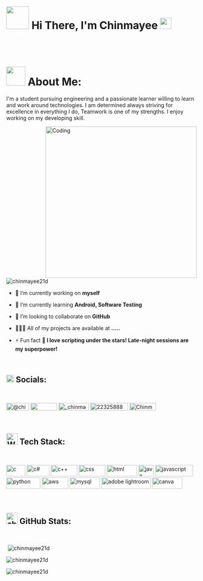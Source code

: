 
<h1 align="left" > <img src="https://em-content.zobj.net/source/microsoft-teams/363/waving-hand_1f44b.png" width=60 height=60> Hi There, I'm Chinmayee <img src="https://github.com/Chinmayee21d/Chinmayee_Deshmukh/assets/109342097/4a9e0a6b-a288-43c6-bda5-b55934a2c6bd" width=30 height=30></h1>
<br>

<br>

<h1 align="left">  <img src="https://github.com/Chinmayee21d/Chinmayee_Deshmukh/assets/109342097/01ef14ad-83ba-408b-aa61-74650cd96a1c" width=50 height=50> About Me: </h1>
<p align="left">I'm a student pursuing engineering and a passionate learner willing to learn and work around technologies. I am determined always striving for excellence in everything I do, Teamwork is one of my strengths. I enjoy working on my developing skill.</p>

<img align="right" alt="Coding" width="400" src="https://static.wixstatic.com/media/af33bb_bb72618a070d44a78a105d4f1f9187a5~mv2.gif">

<p align="left"> <img src="https://komarev.com/ghpvc/?username=chinmayee21d&label=Profile%20views&color=0e75b6&style=flat" alt="chinmayee21d" /> </p>


- 🔭 I’m currently working on **myself**

- 🌱 I’m currently learning **Android, Software Testing**

- 👯 I’m looking to collaborate on **GitHub**

- 👩🏽‍💻 All of my projects are available at **.....**

- ⚡ Fun fact **🚀 I love scripting under the stars! Late-night sessions are my superpower!**
<br>



<h2 align="left"><img src="https://raw.githubusercontent.com/Tarikul-Islam-Anik/Animated-Fluent-Emojis/master/Emojis/Travel%20and%20places/Globe%20with%20Meridians.png" alt="Globe with Meridians" width="20" height="20" /> Socials: </h2>
<br>
<p align="left">
<a href="https://twitter.com/@chinmayee_21" target="blank"><img align="center" src="https://img.shields.io/badge/Twitter-%231DA1F2.svg?logo=Twitter&logoColor=white" alt="@chinmayee_21" height="20" width="60" /></a>
<a href="https://linkedin.com/in/chinmayee" target="blank"><img align="center" src="https://img.shields.io/badge/LinkedIn-%230077B5.svg?logo=linkedin&logoColor=white)" height="20" width="70" /></a>
<a href="https://instagram.com/_chinmayee_21" target="blank"><img align="center" src="https://img.shields.io/badge/Instagram-%23E4405F.svg?logo=Instagram&logoColor=white" alt="_chinmayee_21" height="20" width="80" /></a>
  <a href="https://stackoverflow.com/users/22325888" target="blank"><img align="center" src="https://img.shields.io/badge/-Stackoverflow-FE7A16?logo=stack-overflow&logoColor=white" alt="22325888" height="20" width="100" /></a>
  <a href="https://pinterest.com/Chinmayee_21" target="blank"><img align="center" src="https://img.shields.io/badge/Pinterest-%23E60023.svg?logo=Pinterest&logoColor=white" alt="Chinmayee_21" height="20" width="70" /></a>
</p>

<br>

<h2 align="left"><img src="https://raw.githubusercontent.com/Tarikul-Islam-Anik/Animated-Fluent-Emojis/master/Emojis/People%20with%20professions/Woman%20Technologist%20Light%20Skin%20Tone.png" alt="Woman Technologist Light Skin Tone" width="30" height="30" /> Tech Stack: </h2>
<br>
<p align="left"> 
  <img src="https://img.shields.io/badge/c-%2300599C.svg?style=flat&logo=c&logoColor=white" alt="c" width="50" height="30"/> 
  <img src="https://img.shields.io/badge/c%23-%23239120.svg?style=flat&logo=c-sharp&logoColor=white" alt="c#" width="60" height="30"/>
  <img src="https://img.shields.io/badge/c++-%2300599C.svg?style=flat&logo=c%2B%2B&logoColor=white" alt="c++" width="70" height="30"/> 
  <img src="https://img.shields.io/badge/css3-%231572B6.svg?style=flat&logo=css3&logoColor=white" alt="css" width="70" height="30"/> 
  <img src="https://img.shields.io/badge/html5-%23E34F26.svg?style=flat&logo=html5&logoColor=white" alt="html" width="80" height="30"/> 
  <img src="https://img.shields.io/badge/java-%23ED8B00.svg?style=flat&logo=java&logoColor=white" alt="java" width="40" height=30"/> 
  <img src="https://img.shields.io/badge/javascript-%23323330.svg?style=flat&logo=javascript&logoColor=%23F7DF1E" alt="javascript" width="100" height="30"/>
  <img src="https://img.shields.io/badge/python-3670A0?style=flat&logo=python&logoColor=ffdd54" alt="python" width="90" height="30"/>
  <img src="https://img.shields.io/badge/AWS-%23FF9900.svg?style=flat&logo=amazon-aws&logoColor=white" alt="aws" width="70" height="30"/> 
  <img src="https://img.shields.io/badge/mysql-%2300f.svg?style=flat&logo=mysql&logoColor=white" alt="mysql" width="80" height="30"/> 
  <img src="https://img.shields.io/badge/Adobe%20Lightroom-31A8FF.svg?style=flat&logo=Adobe%20Lightroom&logoColor=white" alt="adobe lightroom" width="130" height="30"/>
 <img src="https://img.shields.io/badge/Canva-%2300C4CC.svg?style=flat&logo=Canva&logoColor=white" alt="canva" width="80" height="30"/>
  
</p>

<br>

<h2 align="left"><img src="https://github.com/Chinmayee21d/Chinmayee_Deshmukh/assets/109342097/ff79e15c-3931-4a50-8bac-df1fd9228d0b" alt="chart" width="30" height="30" /> GitHub Stats: </h2>
<br>


<p>&nbsp;<img align="center" src="https://github-readme-stats.vercel.app/api?username=chinmayee21d&show_icons=true&locale=en" alt="chinmayee21d" /></p>

<p><img align="center" src="https://github-readme-streak-stats.herokuapp.com/?user=chinmayee21d&" alt="chinmayee21d" /></p>

<p><img align="left" src="https://github-readme-stats.vercel.app/api/top-langs?username=chinmayee21d&show_icons=true&locale=en&layout=compact" alt="chinmayee21d" /></p>

